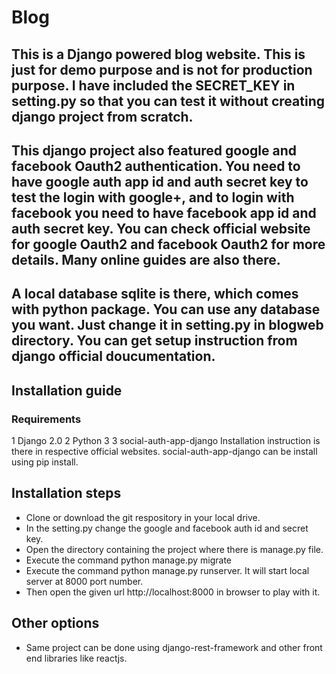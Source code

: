 # Blog

## This is a Django powered blog website. This is just for demo purpose and is not for production purpose. I have included the SECRET_KEY in setting.py so that you can test it without creating django project from scratch.

## This django project also featured google and facebook Oauth2 authentication. You need to have google auth app id and auth secret key to test the login with google+, and to login with facebook you need to have facebook app id and auth secret key. You can check official website for google Oauth2 and facebook Oauth2 for more details. Many online guides are also there.

## A local database sqlite is there, which comes with python package. You can use any database you want. Just change it in setting.py in blogweb directory. You can get setup instruction from django official doucumentation.
 
## Installation guide
### Requirements
1 Django 2.0
2 Python 3
3 social-auth-app-django
Installation instruction is there in respective official websites. social-auth-app-django can be install using pip install.

## Installation steps
* Clone or download the git respository in your local drive.
* In the setting.py change the google and facebook auth id and secret key.
* Open the directory containing the project where there is manage.py file.
* Execute the command python manage.py migrate
* Execute the command python manage.py runserver. It will start local server at 8000 port number.
* Then open the given url http://localhost:8000 in browser to play with it.

## Other options
* Same project can be done using  django-rest-framework and other front end libraries like reactjs.